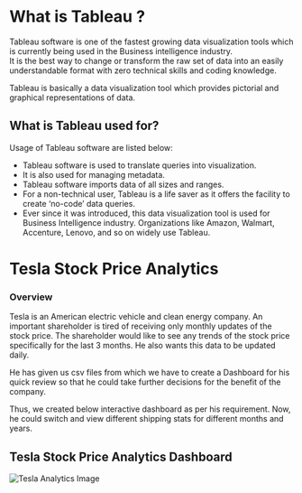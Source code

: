 # What is Tableau ?  

Tableau software is one of the fastest growing data visualization tools which is currently being used in the Business intelligence industry.  
It is the best way to change or transform the raw set of data into an easily understandable format with zero technical skills and coding knowledge.   

Tableau is basically a data visualization tool which provides pictorial and graphical representations of data.

## What is Tableau used for?  

Usage of Tableau software are listed below:

- Tableau software is used to translate queries into visualization.  
- It is also used for managing metadata.  
- Tableau software imports data of all sizes and ranges.  
- For a non-technical user, Tableau is a life saver as it offers the facility to create ‘no-code’ data queries.  
- Ever since it was introduced, this data visualization tool is used for Business Intelligence industry. Organizations like Amazon, Walmart, Accenture, Lenovo, and so on widely use Tableau.  


# Tesla Stock Price Analytics

###  Overview 

Tesla is an American electric vehicle and clean energy company. 
An important shareholder is tired of receiving only monthly updates of the stock price. The shareholder would like to see any trends of the stock price specifically for the last 3 months. He also wants this data to be updated daily.

He has given us csv files from which we have to create a Dashboard for his quick review so that he could take further decisions for the benefit of the company.

Thus, we created below interactive dashboard as per his requirement. Now, he could switch and view different shipping stats for different months and years.   


##  Tesla Stock Price Analytics Dashboard



![Tesla Analytics Image](https://user-images.githubusercontent.com/73953339/134778840-34fd206e-358a-40fd-8c24-209febb033b1.PNG)




